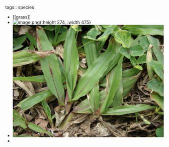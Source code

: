 tags:: species

- [[grass]]
- ![image.png](../assets/image_1747915512735_0.png){:height 274, :width 475}
- ![image.png](../assets/image_1747915576698_0.png)
-